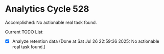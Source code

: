 # Analytics Cycle 528

Accomplished: No actionable real task found.

Current TODO List:

- [x] Analyze retention data  (Done at Sat Jul 26 22:59:36 2025: No actionable real task found.)